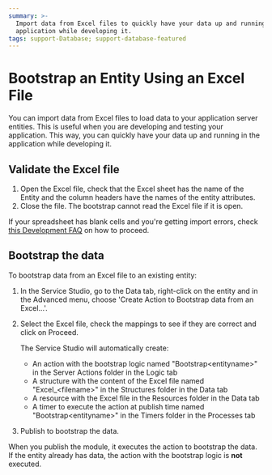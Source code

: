 ```yaml
---
summary: >-
  Import data from Excel files to quickly have your data up and running in the
  application while developing it.
tags: support-Database; support-database-featured
---
```


# Bootstrap an Entity Using an Excel File

You can import data from Excel files to load data to your application server entities. This is useful when you are developing and testing your application. This way, you can quickly have your data up and running in the application while developing it.

## Validate the Excel file

1. Open the Excel file, check that the Excel sheet has the name of the Entity and the column headers have the names of the entity attributes. 
2. Close the file. The bootstrap cannot read the Excel file if it is open. 

If your spreadsheet has blank cells and you're getting import errors, check [this Development FAQ](https://success.outsystems.com/Documentation/Development_FAQs/How_to_bootstrap_numeric_data_from_Excel_with_blank_cells) on how to proceed.

## Bootstrap the data

To bootstrap data from an Excel file to an existing entity:

1. In the Service Studio, go to the Data tab, right-click on the entity and in the Advanced menu, choose 'Create Action to Bootstrap data from an Excel...'.
2. Select the Excel file, check the mappings to see if they are correct and click on Proceed.

   The Service Studio will automatically create:

   * An action with the bootstrap logic named "Bootstrap&lt;entityname&gt;" in the Server Actions folder in the Logic tab
   * A structure with the content of the Excel file named "Excel\_&lt;filename&gt;" in the Structures folder in the Data tab
   * A resource with the Excel file in the Resources folder in the Data tab
   * A timer to execute the action at publish time named "Bootstrap&lt;entityname&gt;" in the Timers folder in the Processes tab

3. Publish to bootstrap the data.

When you publish the module, it executes the action to bootstrap the data. If the entity already has data, the action with the bootstrap logic is **not** executed.


